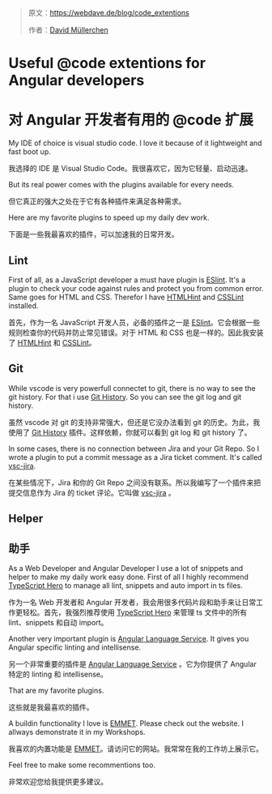 > 原文：<https://webdave.de/blog/code_extentions>
>
> 作者：[David Müllerchen](/authors/web-deve)
>

# Useful @code extentions for Angular developers

# 对 Angular 开发者有用的 @code 扩展

My IDE of choice is visual studio code.
I love it because of it lightweight and fast boot up.

我选择的 IDE 是 Visual Studio Code。我很喜欢它，因为它轻量、启动迅速。

But its real power comes with the plugins available for every needs.

但它真正的强大之处在于它有各种插件来满足各种需求。

Here are my favorite plugins to speed up my daily dev work.

下面是一些我最喜欢的插件，可以加速我的日常开发。

## Lint

First of all, as a JavaScript developer a must have plugin is <a href="https://marketplace.visualstudio.com/items?itemName=dbaeumer.vscode-eslint" target="_blank" rel="noopener">ESlint</a>.
It's a plugin to check your code against rules and protect you from common error.
Same goes for HTML and CSS. Therefor I have <a href="https://marketplace.visualstudio.com/items?itemName=mkaufman.HTMLHint" target="_blank" rel="noopener">HTMLHint</a> and <a href="https://marketplace.visualstudio.com/items?itemName=raymondcamden.CSSLint" target="_blank" rel="noopener">CSSLint</a> installed.

首先，作为一名 JavaScript 开发人员，必备的插件之一是 [ESlint](https://marketplace.visualstudio.com/items?itemName=dbaeumer.vscode-eslint)。它会根据一些规则检查你的代码并防止常见错误。对于 HTML 和 CSS 也是一样的。因此我安装了 [HTMLHint](https://marketplace.visualstudio.com/items?itemName=mkaufman.HTMLHint) 和 [CSSLint](https://marketplace.visualstudio.com/items?itemName=raymondcamden.CSSLint)。

## Git

While vscode is very powerfull connectet to git, there is no way to see the git history.
For that i use <a href="https://marketplace.visualstudio.com/items?itemName=donjayamanne.githistory" target="_blank" rel="noopener">Git History</a>.
So you can see the git log and git history.

虽然 vscode 对 git 的支持非常强大，但还是它没办法看到 git 的历史。为此，我使用了 [Git History](https://marketplace.visualstudio.com/items?itemName=donjayamanne.githistory) 插件。这样依赖，你就可以看到 git log 和 git history 了。

In some cases, there is no connection between Jira and your Git Repo. So I wrote a plugin to put a commit message as a Jira ticket comment.
It's called <a href="https://marketplace.visualstudio.com/items?itemName=web-dave.jira" target="_blank" rel="noopener">vsc-jira</a>.

在某些情况下，Jira 和你的 Git Repo 之间没有联系。所以我编写了一个插件来把提交信息作为 Jira 的 ticket 评论。它叫做 [vsc-jira](https://marketplace.visualstudio.com/items?itemName=web-dave.jira) 。

## Helper

## 助手

As a Web Developer and Angular Developer I use a lot of snippets and helper to make my daily work easy done.
First of all I highly recommend <a href="https://marketplace.visualstudio.com/items?itemName=rbbit.typescript-hero" target="_blank" rel="noopener">TypeScript Hero</a> to manage all lint, snippets and auto import in ts files.

作为一名 Web 开发者和 Angular 开发者，我会用很多代码片段和助手来让日常工作更轻松。首先，我强烈推荐使用 [TypeScript Hero](https://marketplace.visualstudio.com/items?itemName=rbbit.typescript-hero) 来管理 ts 文件中的所有 lint、snippets 和自动 import。

Another very important plugin is <a href="https://marketplace.visualstudio.com/items?itemName=Angular.ng-template" target="_blank" rel="noopener">Angular Language Service</a>. It gives you Angular specific linting and intellisense.

另一个非常重要的插件是 [Angular Language Service](https://marketplace.visualstudio.com/items?itemName=Angular.ng-template) 。它为你提供了 Angular 特定的 linting 和 intellisense。

That are my favorite plugins.

这些就是我最喜欢的插件。

A buildin functionality I love is <a href="https://emmet.io/" target="_blank" rel="noopener">EMMET</a>. Please check out the website. I allways demonstrate it in my Workshops.

我喜欢的内置功能是 [EMMET](https://emmet.io/)。请访问它的网站。我常常在我的工作坊上展示它。

Feel free to make some recommentions too.

非常欢迎您给我提供更多建议。
